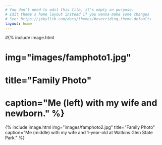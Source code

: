 ```yaml
---
# You don't need to edit this file, it's empty on purpose.
# Edit theme's home layout instead if you wanna make some changes
# See: https://jekyllrb.com/docs/themes/#overriding-theme-defaults
layout: home
--- 
```

#{% include image.html
#    img="images/famphoto1.jpg"
#    title="Family Photo"
#    caption="Me (left) with my wife and newborn." %}
{% include image.html
    img="images/famphoto2.jpg"
    title="Family Photo"
    caption="Me (middle) with my wife and 1-year-old at Watkins Glen State Park." %}
